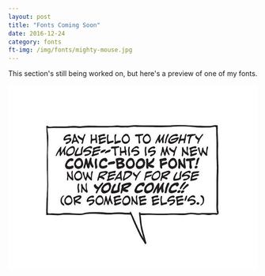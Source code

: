 ```yaml
---
layout: post
title: "Fonts Coming Soon"
date: 2016-12-24
category: fonts
ft-img: /img/fonts/mighty-mouse.jpg
---
```

This section's still being worked on, but here's a preview of one of my fonts.

![Image 1](/img/fonts/mighty-mouse.jpg)